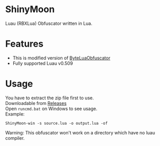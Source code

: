 # ShinyMoon
Luau (RBXLua) Obfuscator written in Lua.
# Features
- This is modified version of [ByteLuaObfuscator](https://github.com/kosuke14/ByteLuaObfuscator)
- Fully supported Luau v0.509
# Usage
You have to extract the zip file first to use. <br>
Downloadable from [Releases](https://github.com/kosuke14/ShinyMoon/releases) <br>
Open `runcmd.bat` on Windows to see usage. <br>
Example:
```
ShinyMoon-win -s source.lua -o output.lua -of
```
Warning: This obfuscator won't work on a directory which have no luau compiler.
